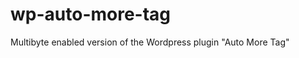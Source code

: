 wp-auto-more-tag
================

Multibyte enabled version of the Wordpress plugin "Auto More Tag"
